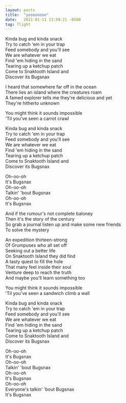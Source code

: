 ```yaml
---
layout: posts
title:  "yoooooooo"
date:   2021-01-11 13:59:21 -0500
tag: flight
---
```

Kinda bug and kinda snack  
Try to catch 'em in your trap  
Feed somebody and you'll see  
We are whatever we eat  
Find 'em hiding in the sand  
Tearing up a ketchup patch  
Come to Snaktooth Island and  
Discover its Bugsnax

I heard that somewhere far off in the ocean  
There lies an island where the creatures roam  
A famed explorer tells me they're delicious and yet  
They're hitherto unknown

You might think it sounds impossible  
'Til you've seen a carrot crawl

Kinda bug and kinda snack  
Try to catch 'em in your trap  
Feed somebody and you'll see  
We are whatever we eat  
Find 'em hiding in the sand  
Tearing up a ketchup patch  
Come to Snaktooth Island and  
Discover its Bugsnax  

Oh-oo-oh  
It's Bugsnax  
Oh-oo-oh  
Talkin' 'bout Bugsnax  
Oh-oo-oh  
It's Bugsnax

And if the rumour's not complete baloney  
Then it's the story of the century  
So grab a journal listen up and make some new friends  
To solve the mystery

An expedition thirteen-strong  
Of Grumpuses who all set off  
Seeking out a better life  
On Snaktooth Island they did find  
A tasty quest to fill the hole  
That many feel inside their soul  
Venture deep to reach the truth  
And maybe you'll learn something too

You might think it sounds impossible  
'Til you've seen a sandwich climb a wall

Kinda bug and kinda snack  
Try to catch 'em in your trap  
Feed somebody and you'll see  
We are whatever we eat  
Find 'em hiding in the sand  
Tearing up a ketchup patch  
Come to Snaktooth Island and  
Discover its Bugsnax

Oh-oo-oh  
It's Bugsnax  
Oh-oo-oh  
Talkin' 'bout Bugsnax  
Oh-oo-oh  
It's Bugsnax  
Oh-oo-oh  
Everyone's talkin' 'bout Bugsnax  
It's Bugsnax